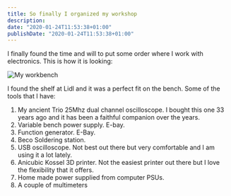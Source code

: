 ```yaml
---
title: So finally I organized my workshop
description:
date: "2020-01-24T11:53:38+01:00"
publishDate: "2020-01-24T11:53:38+01:00"
---
```


I finally found the time and will to put some order where I work with electronics. This is how it is looking:


![My workbench](../workdesk.jpg)

I found the shelf at Lidl and it was a perfect fit on the bench. Some of the tools that I have:

1. My ancient Trio 25Mhz dual channel oscilloscope. I bought this one 33 years ago and it has been a faithful companion over the years.
2. Variable bench power supply. E-bay.
3. Function generator. E-Bay.
4. Beco Soldering station.
5. USB oscilloscope. Not best out there but very comfortable and I am using it a lot lately.
6. Anicubic Kossel 3D printer. Not the easiest printer out there but I love the flexibility that it offers.
7. Home made power supplied from computer PSUs. 
8. A couple of multimeters
